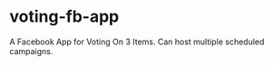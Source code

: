voting-fb-app
=============

A Facebook App for Voting On 3 Items. Can host multiple scheduled campaigns.
